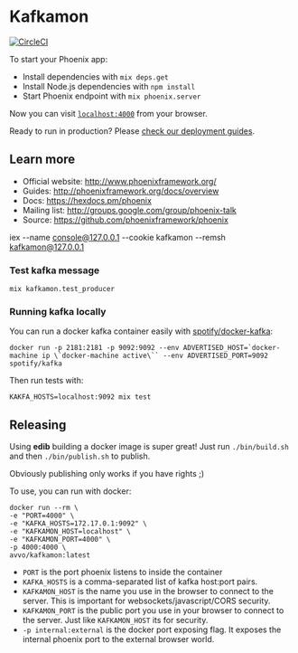 # Kafkamon

[![CircleCI](https://circleci.com/gh/avvo/kafkamon.svg?style=svg)](https://circleci.com/gh/avvo/kafkamon)

To start your Phoenix app:

  * Install dependencies with `mix deps.get`
  * Install Node.js dependencies with `npm install`
  * Start Phoenix endpoint with `mix phoenix.server`

Now you can visit [`localhost:4000`](http://localhost:4000) from your browser.

Ready to run in production? Please [check our deployment guides](http://www.phoenixframework.org/docs/deployment).

## Learn more

  * Official website: http://www.phoenixframework.org/
  * Guides: http://phoenixframework.org/docs/overview
  * Docs: https://hexdocs.pm/phoenix
  * Mailing list: http://groups.google.com/group/phoenix-talk
  * Source: https://github.com/phoenixframework/phoenix

iex --name console@127.0.0.1 --cookie kafkamon --remsh kafkamon@127.0.0.1

### Test kafka message
```
mix kafkamon.test_producer
```

### Running kafka locally

You can run a docker kafka container easily with [spotify/docker-kafka](https://github.com/spotify/docker-kafka):

```
docker run -p 2181:2181 -p 9092:9092 --env ADVERTISED_HOST=`docker-machine ip \`docker-machine active\`` --env ADVERTISED_PORT=9092 spotify/kafka
```

Then run tests with:

```
KAKFA_HOSTS=localhost:9092 mix test
```

## Releasing

Using **edib** building a docker image is super great! Just run
`./bin/build.sh` and then `./bin/publish.sh` to publish.

Obviously publishing only works if you have rights ;)

To use, you can run with docker:

```
docker run --rm \
-e "PORT=4000" \
-e "KAFKA_HOSTS=172.17.0.1:9092" \
-e "KAFKAMON_HOST=localhost" \
-e "KAFKAMON_PORT=4000" \
-p 4000:4000 \
avvo/kafkamon:latest
```

* `PORT` is the port phoenix listens to inside the container
* `KAFKA_HOSTS` is a comma-separated list of kafka host:port pairs.
* `KAFKAMON_HOST` is the name you use in the browser to connect to the server.
  This is important for websockets/javascript/CORS security.
* `KAFKAMON_PORT` is the public port you use in your browser to connect to the
  server. Just like `KAFKAMON_HOST` its for security.
* `-p internal:external` is the docker port exposing flag. It exposes the
  internal phoenix port to the external browser world.
